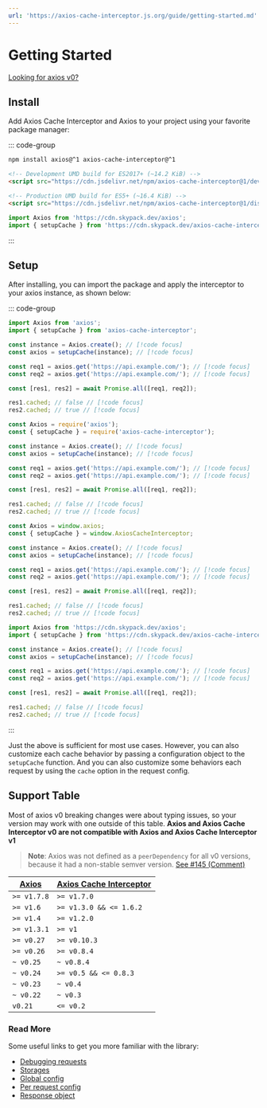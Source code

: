 ```yaml
---
url: 'https://axios-cache-interceptor.js.org/guide/getting-started.md'
---
```

# Getting Started

[Looking for axios v0?](https://axios-cache-interceptor.js.org/v0/)

## Install

Add Axios Cache Interceptor and Axios to your project using your favorite package manager:

::: code-group

```bash [NPM]
npm install axios@^1 axios-cache-interceptor@^1
```

```html [Browser]
<!-- Development UMD build for ES2017+ (~14.2 KiB) -->
<script src="https://cdn.jsdelivr.net/npm/axios-cache-interceptor@1/dev/index.bundle.js"></script>

<!-- Production UMD build for ES5+ (~16.4 KiB) -->
<script src="https://cdn.jsdelivr.net/npm/axios-cache-interceptor@1/dist/index.bundle.js"></script>
```

```ts [Skypack]
import Axios from 'https://cdn.skypack.dev/axios';
import { setupCache } from 'https://cdn.skypack.dev/axios-cache-interceptor';
```

:::

## Setup

After installing, you can import the package and apply the interceptor to your axios
instance, as shown below:

::: code-group

```ts [EcmaScript]
import Axios from 'axios';
import { setupCache } from 'axios-cache-interceptor';

const instance = Axios.create(); // [!code focus]
const axios = setupCache(instance); // [!code focus]

const req1 = axios.get('https://api.example.com/'); // [!code focus]
const req2 = axios.get('https://api.example.com/'); // [!code focus]

const [res1, res2] = await Promise.all([req1, req2]);

res1.cached; // false // [!code focus]
res2.cached; // true // [!code focus]
```

```ts [CommonJS]
const Axios = require('axios');
const { setupCache } = require('axios-cache-interceptor');

const instance = Axios.create(); // [!code focus]
const axios = setupCache(instance); // [!code focus]

const req1 = axios.get('https://api.example.com/'); // [!code focus]
const req2 = axios.get('https://api.example.com/'); // [!code focus]

const [res1, res2] = await Promise.all([req1, req2]);

res1.cached; // false // [!code focus]
res2.cached; // true // [!code focus]
```

```ts [Browser]
const Axios = window.axios;
const { setupCache } = window.AxiosCacheInterceptor;

const instance = Axios.create(); // [!code focus]
const axios = setupCache(instance); // [!code focus]

const req1 = axios.get('https://api.example.com/'); // [!code focus]
const req2 = axios.get('https://api.example.com/'); // [!code focus]

const [res1, res2] = await Promise.all([req1, req2]);

res1.cached; // false // [!code focus]
res2.cached; // true // [!code focus]
```

```ts [Skypack]
import Axios from 'https://cdn.skypack.dev/axios';
import { setupCache } from 'https://cdn.skypack.dev/axios-cache-interceptor';

const instance = Axios.create(); // [!code focus]
const axios = setupCache(instance); // [!code focus]

const req1 = axios.get('https://api.example.com/'); // [!code focus]
const req2 = axios.get('https://api.example.com/'); // [!code focus]

const [res1, res2] = await Promise.all([req1, req2]);

res1.cached; // false // [!code focus]
res2.cached; // true // [!code focus]
```

:::

Just the above is sufficient for most use cases. However, you can also customize each
cache behavior by passing a configuration object to the `setupCache` function. And you can
also customize some behaviors each request by using the `cache` option in the request
config.

## Support Table

Most of axios v0 breaking changes were about typing issues, so your version may work with
one outside of this table. **Axios and Axios Cache Interceptor v0 are not compatible with
Axios and Axios Cache Interceptor v1**

> **Note**: Axios was not defined as a `peerDependency` for all v0 versions, because it
> had a non-stable semver version.
> [See #145 (Comment)](https://github.com/arthurfiorette/axios-cache-interceptor/issues/145#issuecomment-1042710481)

| [Axios](https://github.com/axios/axios/releases) | [Axios Cache Interceptor](https://github.com/arthurfiorette/axios-cache-interceptor/releases) |
| ------------------------------------------------ | --------------------------------------------------------------------------------------------- |
| `>= v1.7.8`                                      | `>= v1.7.0`                                                                                   |
| `>= v1.6`                                        | `>= v1.3.0 && <= 1.6.2`                                                                       |
| `>= v1.4`                                        | `>= v1.2.0`                                                                                   |
| `>= v1.3.1`                                      | `>= v1`                                                                                       |
| `>= v0.27`                                       | `>= v0.10.3`                                                                                  |
| `>= v0.26`                                       | `>= v0.8.4`                                                                                   |
| `~ v0.25`                                        | `~ v0.8.4`                                                                                    |
| `~ v0.24`                                        | `>= v0.5 && <= 0.8.3`                                                                         |
| `~ v0.23`                                        | `~ v0.4`                                                                                      |
| `~ v0.22`                                        | `~ v0.3`                                                                                      |
| `v0.21`                                          | `<= v0.2`                                                                                     |

### Read More

Some useful links to get you more familiar with the library:

* [Debugging requests](./debugging.md)
* [Storages](./storages.md)
* [Global config](../config.md)
* [Per request config](../config/request-specifics.md)
* [Response object](../config/response-object.md)
